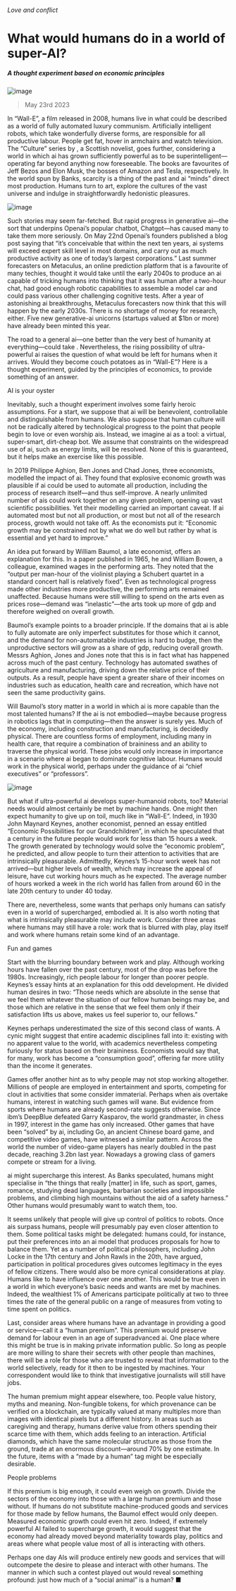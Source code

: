 ###### Love and conflict
# What would humans do in a world of super-AI? 
##### A thought experiment based on economic principles 
![image](images/20230527_FND001.jpg) 
> May 23rd 2023 
In “Wall-E”, a film released in 2008, humans live in what could be described as a world of fully automated luxury communism. Artificially intelligent robots, which take wonderfully diverse forms, are responsible for all productive labour. People get fat, hover in armchairs and watch television. The “Culture” series by , a Scottish novelist, goes further, considering a world in which ai has grown sufficiently powerful as to be superintelligent—operating far beyond anything now foreseeable. The books are favourites of Jeff Bezos and Elon Musk, the bosses of Amazon and Tesla, respectively. In the world spun by Banks, scarcity is a thing of the past and ai “minds” direct most production. Humans turn to art, explore the cultures of the vast universe and indulge in straightforwardly hedonistic pleasures.
![image](images/20230527_FNC315.png) 

Such stories may seem far-fetched. But rapid progress in generative ai—the sort that underpins Openai’s popular chatbot, Chatgpt—has caused many to take them more seriously. On May 22nd Openai’s founders published a blog post saying that “it’s conceivable that within the next ten years, ai systems will exceed expert skill level in most domains, and carry out as much productive activity as one of today’s largest corporations.” Last summer forecasters on Metaculus, an online prediction platform that is a favourite of many techies, thought it would take until the early 2040s to produce an ai capable of tricking humans into thinking that it was human after a two-hour chat, had good enough robotic capabilities to assemble a model car and could pass various other challenging cognitive tests. After a year of astonishing ai breakthroughs, Metaculus forecasters now think that this will happen by the early 2030s. There is no shortage of money for research, either. Five new generative-ai unicorns (startups valued at $1bn or more) have already been minted this year. 
The road to a general ai—one better than the very best of humanity at everything—could take . Nevertheless, the rising possibility of ultra-powerful ai raises the question of what would be left for humans when it arrives. Would they become couch potatoes as in “Wall-E”? Here is a thought experiment, guided by the principles of economics, to provide something of an answer.
AI is your oyster
Inevitably, such a thought experiment involves some fairly heroic assumptions. For a start, we suppose that ai will be benevolent, controllable and distinguishable from humans. We also suppose that human culture will not be radically altered by technological progress to the point that people begin to love or even worship ais. Instead, we imagine ai as a tool: a virtual, super-smart, dirt-cheap bot. We assume that constraints on the widespread use of ai, such as energy limits, will be resolved. None of this is guaranteed, but it helps make an exercise like this possible. 
In 2019 Philippe Aghion, Ben Jones and Chad Jones, three economists, modelled the impact of ai. They found that explosive economic growth was plausible if ai could be used to automate all production, including the process of research itself—and thus self-improve. A nearly unlimited number of ais could work together on any given problem, opening up vast scientific possibilities. Yet their modelling carried an important caveat. If ai automated most but not all production, or most but not all of the research process, growth would not take off. As the economists put it: “Economic growth may be constrained not by what we do well but rather by what is essential and yet hard to improve.”
An idea put forward by William Baumol, a late economist, offers an explanation for this. In a paper published in 1965, he and William Bowen, a colleague, examined wages in the performing arts. They noted that the “output per man-hour of the violinist playing a Schubert quartet in a standard concert hall is relatively fixed”. Even as technological progress made other industries more productive, the performing arts remained unaffected. Because humans were still willing to spend on the arts even as prices rose—demand was “inelastic”—the arts took up more of gdp and therefore weighed on overall growth. 
Baumol’s example points to a broader principle. If the domains that ai is able to fully automate are only imperfect substitutes for those which it cannot, and the demand for non-automatable industries is hard to budge, then the unproductive sectors will grow as a share of gdp, reducing overall growth. Messrs Aghion, Jones and Jones note that this is in fact what has happened across much of the past century. Technology has automated swathes of agriculture and manufacturing, driving down the relative price of their outputs. As a result, people have spent a greater share of their incomes on industries such as education, health care and recreation, which have not seen the same productivity gains.
Will Baumol’s story matter in a world in which ai is more capable than the most talented humans? If the ai is not embodied—maybe because progress in robotics lags that in computing—then the answer is surely yes. Much of the economy, including construction and manufacturing, is decidedly physical. There are countless forms of employment, including many in health care, that require a combination of braininess and an ability to traverse the physical world. These jobs would only increase in importance in a scenario where ai began to dominate cognitive labour. Humans would work in the physical world, perhaps under the guidance of ai “chief executives” or “professors”.
![image](images/20230527_FNC297.png) 

But what if ultra-powerful ai develops super-humanoid robots, too? Material needs would almost certainly be met by machine hands. One might then expect humanity to give up on toil, much like in “Wall-E”. Indeed, in 1930 John Maynard Keynes, another economist, penned an essay entitled “Economic Possibilities for our Grandchildren”, in which he speculated that a century in the future people would work for less than 15 hours a week. The growth generated by technology would solve the “economic problem”, he predicted, and allow people to turn their attention to activities that are intrinsically pleasurable. Admittedly, Keynes’s 15-hour work week has not arrived—but higher levels of wealth, which may increase the appeal of leisure, have cut working hours much as he expected. The average number of hours worked a week in the rich world has fallen from around 60 in the late 20th century to under 40 today. 
There are, nevertheless, some wants that perhaps only humans can satisfy even in a world of supercharged, embodied ai. It is also worth noting that what is intrinsically pleasurable may include work. Consider three areas where humans may still have a role: work that is blurred with play, play itself and work where humans retain some kind of an advantage.
Fun and games
Start with the blurring boundary between work and play. Although working hours have fallen over the past century, most of the drop was before the 1980s. Increasingly, rich people labour for longer than poorer people. Keynes’s essay hints at an explanation for this odd development. He divided human desires in two: “Those needs which are absolute in the sense that we feel them whatever the situation of our fellow human beings may be, and those which are relative in the sense that we feel them only if their satisfaction lifts us above, makes us feel superior to, our fellows.” 
Keynes perhaps underestimated the size of this second class of wants. A cynic might suggest that entire academic disciplines fall into it: existing with no apparent value to the world, with academics nevertheless competing furiously for status based on their braininess. Economists would say that, for many, work has become a “consumption good”, offering far more utility than the income it generates. 
Games offer another hint as to why people may not stop working altogether. Millions of people are employed in entertainment and sports, competing for clout in activities that some consider immaterial. Perhaps when ais overtake humans, interest in watching such games will wane. But evidence from sports where humans are already second-rate suggests otherwise. Since ibm’s DeepBlue defeated Garry Kasparov, the world grandmaster, in chess in 1997, interest in the game has only increased. Other games that have been “solved” by ai, including Go, an ancient Chinese board game, and competitive video games, have witnessed a similar pattern. Across the world the number of video-game players has nearly doubled in the past decade, reaching 3.2bn last year. Nowadays a growing class of gamers compete or stream for a living. 
ai might supercharge this interest. As Banks speculated, humans might specialise in “the things that really [matter] in life, such as sport, games, romance, studying dead languages, barbarian societies and impossible problems, and climbing high mountains without the aid of a safety harness.” Other humans would presumably want to watch them, too.
It seems unlikely that people will give up control of politics to robots. Once ais surpass humans, people will presumably pay even closer attention to them. Some political tasks might be delegated: humans could, for instance, put their preferences into an ai model that produces proposals for how to balance them. Yet as a number of political philosophers, including John Locke in the 17th century and John Rawls in the 20th, have argued, participation in political procedures gives outcomes legitimacy in the eyes of fellow citizens. There would also be more cynical considerations at play. Humans like to have influence over one another. This would be true even in a world in which everyone’s basic needs and wants are met by machines. Indeed, the wealthiest 1% of Americans participate politically at two to three times the rate of the general public on a range of measures from voting to time spent on politics.
Last, consider areas where humans have an advantage in providing a good or service—call it a “human premium”. This premium would preserve demand for labour even in an age of superadvanced ai. One place where this might be true is in making private information public. So long as people are more willing to share their secrets with other people than machines, there will be a role for those who are trusted to reveal that information to the world selectively, ready for it then to be ingested by machines. Your correspondent would like to think that investigative journalists will still have jobs. 
The human premium might appear elsewhere, too. People value history, myths and meaning. Non-fungible tokens, for which provenance can be verified on a blockchain, are typically valued at many multiples more than images with identical pixels but a different history. In areas such as caregiving and therapy, humans derive value from others spending their scarce time with them, which adds feeling to an interaction. Artificial diamonds, which have the same molecular structure as those from the ground, trade at an enormous discount—around 70% by one estimate. In the future, items with a “made by a human” tag might be especially desirable. 
People problems
If this premium is big enough, it could even weigh on growth. Divide the sectors of the economy into those with a large human premium and those without. If humans do not substitute machine-produced goods and services for those made by fellow humans, the Baumol effect would only deepen. Measured economic growth could even hit zero. Indeed, if extremely powerful AI failed to supercharge growth, it would suggest that the economy had already moved beyond materiality towards play, politics and areas where what people value most of all is interacting with others. 
Perhaps one day AIs will produce entirely new goods and services that will outcompete the desire to please and interact with other humans. The manner in which such a contest played out would reveal something profound: just how much of a “social animal” is a human? ■


